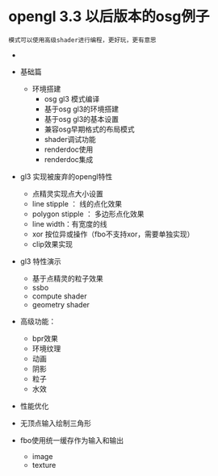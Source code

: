 # opengl 3.3 以后版本的osg例子

	模式可以使用高级shader进行编程，更好玩，更有意思
	
- 
- 基础篇
	- 环境搭建
		- osg gl3 模式编译
		- 基于osg gl3的环境搭建
		- 基于osg gl3的基本设置
		- 兼容osg早期格式的布局模式
		- shader调试功能
	    - renderdoc使用
		- renderdoc集成
- gl3 实现被废弃的opengl特性
	- 点精灵实现点大小设置
	- line stipple ： 线的点化效果
	- polygon stipple ： 多边形点化效果
	- line width：有宽度的线
	- xor 按位异或操作（fbo不支持xor，需要单独实现）
	- clip效果实现
- gl3 特性演示
	- 基于点精灵的粒子效果
	- ssbo
	- compute shader
	- geometry shader
	
- 高级功能：
	- bpr效果
	- 环境纹理
	- 动画
	- 阴影
	- 粒子
	- 水效

	
- 性能优化
 - 无顶点输入绘制三角形
 - fbo使用统一缓存作为输入和输出
	- image
	- texture